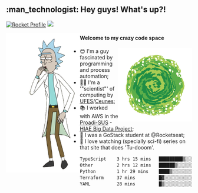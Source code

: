
<h2> :man_technologist: Hey guys! What's up?!</h2>
                                                                         
[![Rocket Profile](https://img.shields.io/static/v1?label=Rocketseat&message=Profile&colorA=purple&color=black&logo=Rocket&logoColor=white)](https://app.rocketseat.com.br/me/elyabe)
<a href="https://www.linkedin.com/in/elyabe/"><img src="https://img.shields.io/badge/LinkedIn-informational?logo=linkedin"/></a>

<img align='left' src="https://raw.githubusercontent.com/Elyabe/Elyabe/master/images/rick-dancing.gif" width='200'>

                       
#### Welcome to my crazy code space 
<img align='right' src="https://raw.githubusercontent.com/Elyabe/elyabe/master/images/portal-3.gif" width='200'>

- :heart_eyes: I'm a guy fascinated by programming and process automation; 
- :office_worker: I'm a '"scientist"' of computing by [UFES](http://ufes.br)/[Ceunes](http://ceunes.ufes.br);
- :books: I worked with AWS in the [Proadi-SUS](https://www.einstein.br/responsabilidade-social/atuacao-com-o-ministerio-da-saude/proadi-sus) - [HIAE Big Data Project](https://www1.folha.uol.com.br/seminariosfolha/2019/05/cooperacao-entre-governo-e-hospital-leva-inteligencia-artificial-para-a-rede-publica.shtml);
- :rocket: I was a GoStack student at @Rocketseat;
- :movie_camera: I love watching (specially sci-fi) series on that site that does 'Tu-dooom'.

<!--START_SECTION:waka-->

```txt
TypeScript    3 hrs 15 mins   █████████▒░░░░░░░░░░░░░░░   37.21 %
Other         2 hrs 12 mins   ██████▒░░░░░░░░░░░░░░░░░░   25.10 %
Python        1 hr 29 mins    ████▒░░░░░░░░░░░░░░░░░░░░   16.94 %
Terraform     37 mins         █▓░░░░░░░░░░░░░░░░░░░░░░░   07.08 %
YAML          28 mins         █▒░░░░░░░░░░░░░░░░░░░░░░░   05.39 %
```

<!--END_SECTION:waka-->
